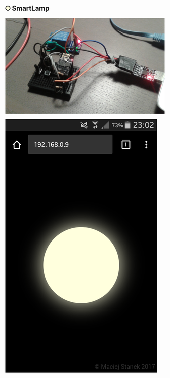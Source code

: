 ![Icon](https://raw.githubusercontent.com/maciejstanek/arduino-sketchbook/master/SmartLamp/icon.png) SmartLamp
---

![Breadboard version](https://raw.githubusercontent.com/maciejstanek/arduino-sketchbook/master/SmartLamp/foto_breadboard.jpg)

![Phone screenshot](https://raw.githubusercontent.com/maciejstanek/arduino-sketchbook/master/SmartLamp/screenshot_phone.png)
